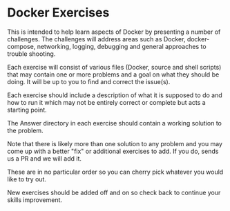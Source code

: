 # Docker Exercises
This is intended to help learn aspects of Docker by presenting a number of challenges.
The challenges will address areas such as Docker, docker-compose, networking, logging, debugging and general approaches to trouble shooting.

Each exercise will consist of various files (Docker, source and shell scripts) that may contain one or more problems and a goal on what they should be doing.
It will be up to you to find and correct the issue(s).

Each exercise should include a description of what it is supposed to do and how to run it which may not be entirely correct or complete but acts a starting point.

The Answer directory in each exercise should contain a working solution to the problem.

Note that there is likely more than one solution to any problem and you may come up with a better "fix" or additional exercises to add.
If you do, sends us a PR and we will add it.

These are in no particular order so you can cherry pick whatever you would like to try out.

New exercises should be added off and on so check back to continue your skills improvement.

